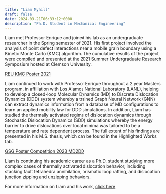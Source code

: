 ```yaml
---
title: "Liam Myhill"
draft: false
date: 2024-03-21T06:33:12+0000
description: "Ph.D. Student in Mechanical Engineering"
---
```


Liam met Professor Enrique and joined his lab as an undergraduate researcher in the Spring semester of 2021. His first project involved the analysis of point defect interactions near a mobile grain boundary using a Kinetic Monte Carlo (KMC) algorithm. The cumulative results of the project were compiled and presented at the 2021 Summer Undergraduate Research Symposium hosted at Clemson University. 

[REU KMC Poster 2021](team/liam/e53130380a6d46c78d13d642e7c662eb.md)

Liam continued to work with Professor Enrique throughout a 2 year Masters program, in affiliation with Los Alamos National Laboratory (LANL), helping to develop a closed-loop Molecular Dynamics (MD) to Discrete Dislocation Dynamics (DDD) system whereby a trained Graph Neural Network (GNN) can extract dynamics information from a database of MD configurations to learn an applied mobility law for DDD simulations. In addition, Liam has studied the thermally activated regime of dislocation dynamics through Stochastic Dislocation Dynamics (SDD) simulations whereby the energy barrier to drive dislocations over local minima was tailored to be a temperature and rate dependent process. The full extent of his findings are presented in his M.S. thesis, which can be found in the Highlighted Works tab. 

[GSG Poster Competition 2023 MD2DD](team/liam/346643778c7445d2b1f06bec5b87a871.md)

Liam is continuing his academic career as a Ph.D. student studying more complex cases of thermally activated dislocation behavior, including stacking fault tetrahedra annihilation, prismatic loop rafting, and dislocation junction zipping and unzipping behaviors. 

For more information on Liam and his work, [click here](team/liam/vertopal.com_Resume2024.md)
